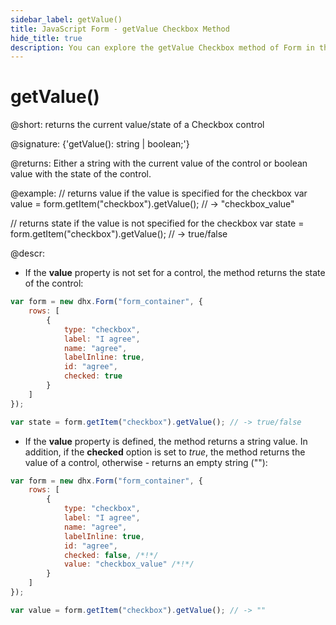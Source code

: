```yaml
---
sidebar_label: getValue()
title: JavaScript Form - getValue Checkbox Method 
hide_title: true
description: You can explore the getValue Checkbox method of Form in the documentation of the DHTMLX JavaScript UI library. Browse developer guides and API reference, try out code examples and live demos, and download a free 30-day evaluation version of DHTMLX Suite 7.
---
```

 
# getValue()

@short: returns the current value/state of a Checkbox control

@signature: {'getValue(): string | boolean;'}

@returns:
Either a string with the current value of the control or boolean value with the state of the control.

@example:
// returns value if the value is specified for the checkbox
var value = form.getItem("checkbox").getValue(); // -> "checkbox_value"

// returns state if the value is not specified for the checkbox
var state = form.getItem("checkbox").getValue(); // -> true/false

@descr:

- If the **value** property is not set for a control, the method returns the state of the control:

~~~js
var form = new dhx.Form("form_container", {
    rows: [
        {   
            type: "checkbox",
            label: "I agree",
            name: "agree",
            labelInline: true,
            id: "agree",
            checked: true 
        }
    ]
});

var state = form.getItem("checkbox").getValue(); // -> true/false
~~~

- If the **value** property is defined, the method returns a string value. In addition, if the **checked** option is set to *true*, the method returns the value of a control, otherwise - returns an empty string (""):

~~~js
var form = new dhx.Form("form_container", {
    rows: [
        {   
            type: "checkbox",
            label: "I agree",
            name: "agree",
            labelInline: true,
            id: "agree",
            checked: false, /*!*/
            value: "checkbox_value" /*!*/
        }
    ]
});

var value = form.getItem("checkbox").getValue(); // -> ""
~~~
